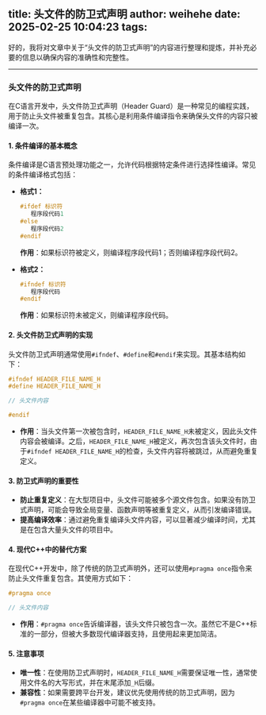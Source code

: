 title: 头文件的防卫式声明
author: weihehe
date: 2025-02-25 10:04:23
tags:
---
好的，我将对文章中关于“头文件的防卫式声明”的内容进行整理和提炼，并补充必要的信息以确保内容的准确性和完整性。

---

### **头文件的防卫式声明**

在C语言开发中，头文件防卫式声明（Header Guard）是一种常见的编程实践，用于防止头文件被重复包含。其核心是利用条件编译指令来确保头文件的内容只被编译一次。

#### **1. 条件编译的基本概念**

条件编译是C语言预处理功能之一，允许代码根据特定条件进行选择性编译。常见的条件编译格式包括：

- **格式1：**
  
  ```c
  #ifdef 标识符
     程序段代码1
  #else
     程序段代码2
  #endif
  ```
  
  **作用**：如果标识符被定义，则编译程序段代码1；否则编译程序段代码2。
  
- **格式2：**
  
  ```c
  #ifndef 标识符
     程序段代码
  #endif
  ```
  
  **作用**：如果标识符未被定义，则编译程序段代码。
  

#### **2. 头文件防卫式声明的实现**

头文件防卫式声明通常使用`#ifndef`、`#define`和`#endif`来实现。其基本结构如下：

```c
#ifndef HEADER_FILE_NAME_H
#define HEADER_FILE_NAME_H

// 头文件内容

#endif
```

- **作用**：当头文件第一次被包含时，`HEADER_FILE_NAME_H`未被定义，因此头文件内容会被编译。之后，`HEADER_FILE_NAME_H`被定义，再次包含该头文件时，由于`#ifndef HEADER_FILE_NAME_H`的检查，头文件内容将被跳过，从而避免重复定义。

#### **3. 防卫式声明的重要性**

- **防止重复定义**：在大型项目中，头文件可能被多个源文件包含。如果没有防卫式声明，可能会导致全局变量、函数声明等被重复定义，从而引发编译错误。
- **提高编译效率**：通过避免重复编译头文件内容，可以显著减少编译时间，尤其是在包含大量头文件的项目中。

#### **4. 现代C++中的替代方案**

在现代C++开发中，除了传统的防卫式声明外，还可以使用`#pragma once`指令来防止头文件重复包含。其使用方式如下：

```c
#pragma once

// 头文件内容
```

- **作用**：`#pragma once`告诉编译器，该头文件只被包含一次。虽然它不是C++标准的一部分，但被大多数现代编译器支持，且使用起来更加简洁。

#### **5. 注意事项**

- **唯一性**：在使用防卫式声明时，`HEADER_FILE_NAME_H`需要保证唯一性，通常使用文件名的大写形式，并在末尾添加`_H`后缀。
- **兼容性**：如果需要跨平台开发，建议优先使用传统的防卫式声明，因为`#pragma once`在某些编译器中可能不被支持。